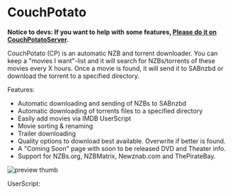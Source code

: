 CouchPotato
=====

**Notice to devs: If you want to help with some features, [Please do it on CouchPotatoServer](https://github.com/RuudBurger/CouchPotatoServer).**

CouchPotato (CP) is an automatic NZB and torrent downloader. You can keep a "movies I want"-list and it will search for NZBs/torrents of these movies every X hours.
Once a movie is found, it will send it to SABnzbd or download the torrent to a specified directory.

Features:

* Automatic downloading and sending of NZBs to SABnzbd
* Automatic downloading of torrents files to a specified directory
* Easily add movies via IMDB UserScript
* Movie sorting & renaming
* Trailer downloading
* Quality options to download best available. Overwrite if better is found.
* A "Coming Soon" page with soon to be released DVD and Theater info.
* Support for NZBs.org, NZBMatrix, Newznab.com and ThePirateBay.


![preview thumb](https://github.com/RuudBurger/CouchPotato/raw/master/media/images/screenshot.png)

UserScript: